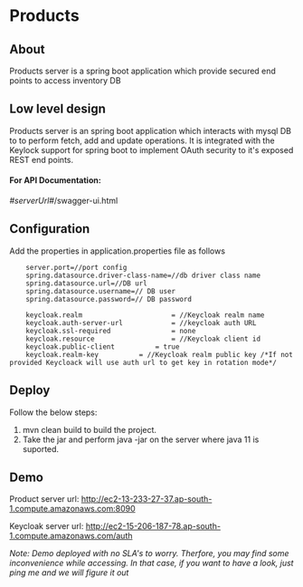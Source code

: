 # Products

## About

Products server is a spring boot application which provide secured end points to access inventory DB

## Low level design

Products server is an spring boot application which interacts with mysql DB to to perform fetch, add and update operations. It is integrated with the Keylock support for spring boot to implement OAuth security to it's exposed REST end points.

#### For API Documentation: 
*#serverUrl#*/swagger-ui.html

## Configuration

Add the properties in application.properties file as follows

        server.port=//port config
        spring.datasource.driver-class-name=//db driver class name
        spring.datasource.url=//DB url
        spring.datasource.username=// DB user
        spring.datasource.password=// DB password

        keycloak.realm                      = //Keycloak realm name
        keycloak.auth-server-url            = //keycloak auth URL
        keycloak.ssl-required               = none
        keycloak.resource                   = //Keycloak client id
        keycloak.public-client		    = true
        keycloak.realm-key		    = //Keycloak realm public key /*If not provided Keycloack will use auth url to get key in rotation mode*/

## Deploy

Follow the below steps:

1) mvn clean build to build the project.
2) Take the jar and perform java -jar <jar-file> on the server where java 11 is suported.
        
## Demo
        
Product server url: http://ec2-13-233-27-37.ap-south-1.compute.amazonaws.com:8090
        
Keycloak server url: http://ec2-15-206-187-78.ap-south-1.compute.amazonaws.com/auth
        
*Note: Demo deployed with no SLA's to worry. Therfore, you may find some inconvenience while accessing. In that case, if you want to have a look, just ping me and we will figure it out*
